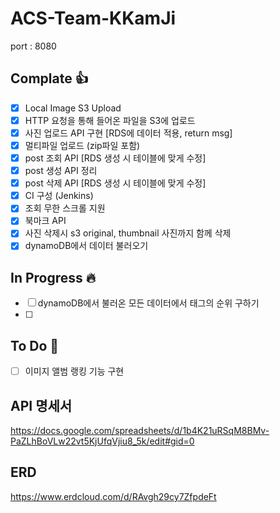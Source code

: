 # ACS-Team-KKamJi

port : 8080

## Complate :thumbsup:
- [x] Local Image S3 Upload
- [x] HTTP 요청을 통해 들어온 파일을 S3에 업로드
- [x] 사진 업로드 API 구현 [RDS에 데이터 적용, return msg]
- [x] 멀티파일 업로드 (zip파일 포함)
- [x] post 조회 API [RDS 생성 시 테이블에 맞게 수정]
- [x] post 생성 API 정리
- [x] post 삭제 API [RDS 생성 시 테이블에 맞게 수정]
- [x] CI 구성 (Jenkins)
- [x] 조회 무한 스크롤 지원
- [x] 북마크 API
- [x] 사진 삭제시 s3 original, thumbnail 사진까지 함께 삭제
- [x] dynamoDB에서 데이터 불러오기
## In Progress :fire:
- [ ] dynamoDB에서 불러온 모든 데이터에서 태그의 순위 구하기
- [ ] 

## To Do :turtle:
- [ ] 이미지 앨범 랭킹 기능 구현

## API 명세서
https://docs.google.com/spreadsheets/d/1b4K21uRSqM8BMv-PaZLhBoVLw22vt5KjUfqVjiu8_5k/edit#gid=0

## ERD 
https://www.erdcloud.com/d/RAvgh29cy7ZfpdeFt
